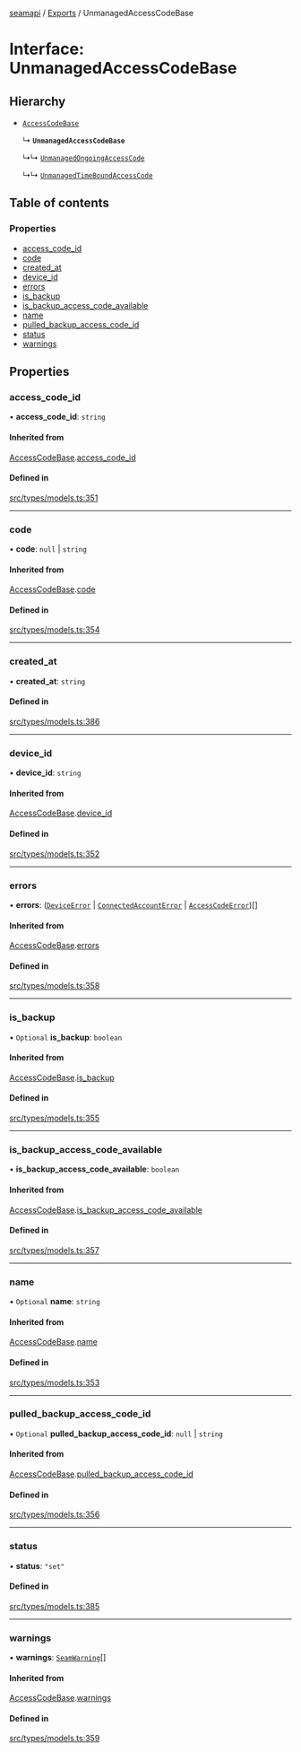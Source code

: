 [seamapi](../README.md) / [Exports](../modules.md) / UnmanagedAccessCodeBase

# Interface: UnmanagedAccessCodeBase

## Hierarchy

- [`AccessCodeBase`](AccessCodeBase.md)

  ↳ **`UnmanagedAccessCodeBase`**

  ↳↳ [`UnmanagedOngoingAccessCode`](UnmanagedOngoingAccessCode.md)

  ↳↳ [`UnmanagedTimeBoundAccessCode`](UnmanagedTimeBoundAccessCode.md)

## Table of contents

### Properties

- [access\_code\_id](UnmanagedAccessCodeBase.md#access_code_id)
- [code](UnmanagedAccessCodeBase.md#code)
- [created\_at](UnmanagedAccessCodeBase.md#created_at)
- [device\_id](UnmanagedAccessCodeBase.md#device_id)
- [errors](UnmanagedAccessCodeBase.md#errors)
- [is\_backup](UnmanagedAccessCodeBase.md#is_backup)
- [is\_backup\_access\_code\_available](UnmanagedAccessCodeBase.md#is_backup_access_code_available)
- [name](UnmanagedAccessCodeBase.md#name)
- [pulled\_backup\_access\_code\_id](UnmanagedAccessCodeBase.md#pulled_backup_access_code_id)
- [status](UnmanagedAccessCodeBase.md#status)
- [warnings](UnmanagedAccessCodeBase.md#warnings)

## Properties

### access\_code\_id

• **access\_code\_id**: `string`

#### Inherited from

[AccessCodeBase](AccessCodeBase.md).[access_code_id](AccessCodeBase.md#access_code_id)

#### Defined in

[src/types/models.ts:351](https://github.com/seamapi/javascript/blob/main/src/types/models.ts#L351)

___

### code

• **code**: ``null`` \| `string`

#### Inherited from

[AccessCodeBase](AccessCodeBase.md).[code](AccessCodeBase.md#code)

#### Defined in

[src/types/models.ts:354](https://github.com/seamapi/javascript/blob/main/src/types/models.ts#L354)

___

### created\_at

• **created\_at**: `string`

#### Defined in

[src/types/models.ts:386](https://github.com/seamapi/javascript/blob/main/src/types/models.ts#L386)

___

### device\_id

• **device\_id**: `string`

#### Inherited from

[AccessCodeBase](AccessCodeBase.md).[device_id](AccessCodeBase.md#device_id)

#### Defined in

[src/types/models.ts:352](https://github.com/seamapi/javascript/blob/main/src/types/models.ts#L352)

___

### errors

• **errors**: ([`DeviceError`](DeviceError.md) \| [`ConnectedAccountError`](ConnectedAccountError.md) \| [`AccessCodeError`](AccessCodeError.md))[]

#### Inherited from

[AccessCodeBase](AccessCodeBase.md).[errors](AccessCodeBase.md#errors)

#### Defined in

[src/types/models.ts:358](https://github.com/seamapi/javascript/blob/main/src/types/models.ts#L358)

___

### is\_backup

• `Optional` **is\_backup**: `boolean`

#### Inherited from

[AccessCodeBase](AccessCodeBase.md).[is_backup](AccessCodeBase.md#is_backup)

#### Defined in

[src/types/models.ts:355](https://github.com/seamapi/javascript/blob/main/src/types/models.ts#L355)

___

### is\_backup\_access\_code\_available

• **is\_backup\_access\_code\_available**: `boolean`

#### Inherited from

[AccessCodeBase](AccessCodeBase.md).[is_backup_access_code_available](AccessCodeBase.md#is_backup_access_code_available)

#### Defined in

[src/types/models.ts:357](https://github.com/seamapi/javascript/blob/main/src/types/models.ts#L357)

___

### name

• `Optional` **name**: `string`

#### Inherited from

[AccessCodeBase](AccessCodeBase.md).[name](AccessCodeBase.md#name)

#### Defined in

[src/types/models.ts:353](https://github.com/seamapi/javascript/blob/main/src/types/models.ts#L353)

___

### pulled\_backup\_access\_code\_id

• `Optional` **pulled\_backup\_access\_code\_id**: ``null`` \| `string`

#### Inherited from

[AccessCodeBase](AccessCodeBase.md).[pulled_backup_access_code_id](AccessCodeBase.md#pulled_backup_access_code_id)

#### Defined in

[src/types/models.ts:356](https://github.com/seamapi/javascript/blob/main/src/types/models.ts#L356)

___

### status

• **status**: ``"set"``

#### Defined in

[src/types/models.ts:385](https://github.com/seamapi/javascript/blob/main/src/types/models.ts#L385)

___

### warnings

• **warnings**: [`SeamWarning`](SeamWarning.md)[]

#### Inherited from

[AccessCodeBase](AccessCodeBase.md).[warnings](AccessCodeBase.md#warnings)

#### Defined in

[src/types/models.ts:359](https://github.com/seamapi/javascript/blob/main/src/types/models.ts#L359)
